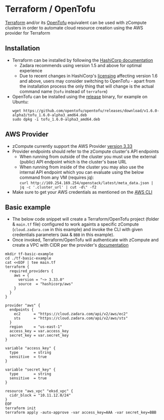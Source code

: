 # Terraform / OpenTofu
[Terraform](https://www.terraform.io/) and/or its [OpenTofu](https://opentofu.org/) equivalent can be used with zCompute clusters in order to automate cloud resource creation using the AWS provider for Terraform  

## Installation
* Terraform can be installed by following the [HashiCorp documentation](https://developer.hashicorp.com/terraform/downloads?product_intent=terraform)
  * Zadara recommends using version 1.5 and above for optimal experience
  * Due to recent changes in HashiCorp's [licensing](https://www.hashicorp.com/blog/hashicorp-adopts-business-source-license) affecting version 1.6 and above, users may consider switching to OpenTofu - apart from the installation process the only thing that will change is the actual command name (`tofu` instead of `terraform`)
* OpenTofu can be installed using the [release](https://github.com/opentofu/opentofu/releases) binary, for example on Ubuntu:
  ```shell
  wget https://github.com/opentofu/opentofu/releases/download/v1.6.0-alpha3/tofu_1.6.0-alpha3_amd64.deb
  sudo dpkg -i tofu_1.6.0-alpha3_amd64.deb
  ```

## AWS Provider
* zCompute currently support the AWS Provider [version 3.33](https://registry.terraform.io/providers/hashicorp/aws/3.33.0/docs)
* Provider endpoints should refer to the zCompute cluster's API endpoints
    * When running from outside of the cluster you must use the external (public) API endpoint which is the cluster's base URL
    * When running from inside of the cluster you may also use the internal API endpoint which you can evaluate using the below command from any VM (requires jq): \
      `curl http://169.254.169.254/openstack/latest/meta_data.json | jq -c '.cluster_url' | cut -d\" -f2`
* Make sure to get your AWS credentials as mentioned on the [AWS CLI](./../aws-cli/README.md)

## Basic example
* The below code snippet will create a Terraform/OpenTofu project (folder & `main.tf` file) configured to work againts a specific zCompute (`cloud.zadara.com` in this example) and invoke the CLI with given credentials parameters (`AAA` & `BBB` in this example). 
* Once invoked, Terraform/OpenTofu will authenticate with zCompute and create a VPC with CIDR per the provider's [documentation](https://registry.terraform.io/providers/hashicorp/aws/3.33.0/docs/resources/vpc)
```shell
mkdir tf-basic-example
cd ./tf-basic-example
cat <<EOF | tee main.tf
terraform {
  required_providers {
    aws = {
      version = "~> 3.33.0"
      source  = "hashicorp/aws"
    }
  }
}

provider "aws" {
  endpoints {
    ec2      = "https://cloud.zadara.com/api/v2/aws/ec2"
    sts      = "https://cloud.zadara.com/api/v2/aws/sts"
  }
  region     = "us-east-1"
  access_key = var.access_key
  secret_key = var.secret_key
}

variable "access_key" {
  type       = string
  sensitive  = true
}

variable "secret_key" {
  type       = string
  sensitive  = true
}

resource "aws_vpc" "eksd_vpc" {
  cidr_block = "10.11.12.0/24"
}
EOF
terraform init
terraform apply -auto-approve -var access_key=AAA -var secret_key=BBB
```
